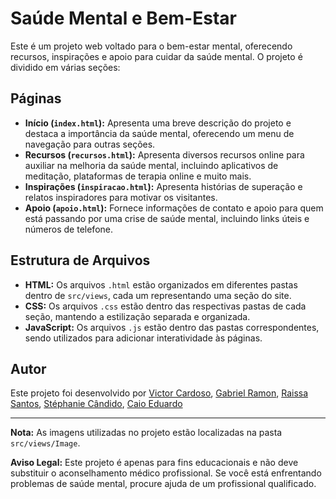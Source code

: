 # Saúde Mental e Bem-Estar

Este é um projeto web voltado para o bem-estar mental, oferecendo recursos, inspirações e apoio para cuidar da saúde mental. O projeto é dividido em várias seções:

## Páginas

- **Início (`index.html`):** Apresenta uma breve descrição do projeto e destaca a importância da saúde mental, oferecendo um menu de navegação para outras seções.
- **Recursos (`recursos.html`):** Apresenta diversos recursos online para auxiliar na melhoria da saúde mental, incluindo aplicativos de meditação, plataformas de terapia online e muito mais.
- **Inspirações (`inspiracao.html`):** Apresenta histórias de superação e relatos inspiradores para motivar os visitantes.
- **Apoio (`apoio.html`):** Fornece informações de contato e apoio para quem está passando por uma crise de saúde mental, incluindo links úteis e números de telefone.

## Estrutura de Arquivos

- **HTML:** Os arquivos `.html` estão organizados em diferentes pastas dentro de `src/views`, cada um representando uma seção do site.
- **CSS:** Os arquivos `.css` estão dentro das respectivas pastas de cada seção, mantendo a estilização separada e organizada.
- **JavaScript:** Os arquivos `.js` estão dentro das pastas correspondentes, sendo utilizados para adicionar interatividade às páginas.

## Autor

Este projeto foi desenvolvido por [Victor Cardoso](https://github.com/VictorCDS-p), [Gabriel Ramon](https://github.com/GabrielRER), [Raissa Santos](https://github.com/rah9678), [Stéphanie Cândido](https://github.com/ste-coding), [Caio Eduardo](https://github.com/Caioedumartins)

---

**Nota:** As imagens utilizadas no projeto estão localizadas na pasta `src/views/Image`.

**Aviso Legal:** Este projeto é apenas para fins educacionais e não deve substituir o aconselhamento médico profissional. Se você está enfrentando problemas de saúde mental, procure ajuda de um profissional qualificado.
